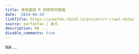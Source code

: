 ```yaml
---
title: 使用基础 R 抓取网页数据
date: '2024-04-24'
linkTitle: https://yuanfan.rbind.io/project/r-crawl-data/
source: earfanfan | 袁凡
description: NA ...
disable_comments: true
---
```

NA ...